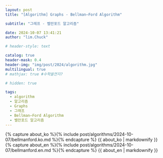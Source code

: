 ```yaml
---
layout: post
title: "[Algorithm] Graphs - Bellman–Ford Algorithm"

subtitle: "그레프 - 벨만포드 알고리즘"

date: 2024-10-07 13:41:21
author: "lim.Chuck"

# header-style: text

catalog: true
header-mask: 0.4
header-img: "img/post/2024/algorithm.jpg"
multilingual: true
# mathjax: true #수학쓸껀지?

# hidden: true

tags:
  - algorithm
  - 알고리즘
  - Graphs
  - 그래프
  - Bellman–Ford Algorithm
  - 벨만포드 알고리즘
---
```


<div class="ko post-container">
    {% capture about_ko %}{% include post/algorithms/2024-10-07/bellmanford.ko.md %}{% endcapture %}
    {{ about_ko | markdownify }}
</div>
<div class="en post-container">
    {% capture about_en %}{% include post/algorithms/2024-10-07/bellmanford.en.md %}{% endcapture %}
    {{ about_en | markdownify }}
</div>
